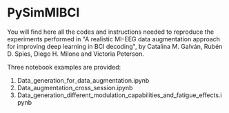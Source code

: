 # PySimMIBCI

You will find here all the codes and instructions needed to reproduce the experiments performed in "A realistic MI-EEG data augmentation approach for improving deep learning in BCI decoding", by Catalina M. Galván, Rubén D. Spies, Diego H. Milone and Victoria Peterson.

Three notebook examples are provided:
1. Data_generation_for_data_augmentation.ipynb
2. Data_augmentation_cross_session.ipynb
3. Data_generation_different_modulation_capabilities_and_fatigue_effects.ipynb
